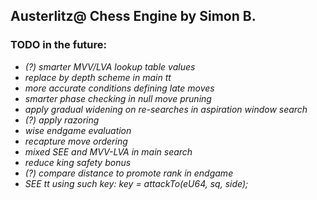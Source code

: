 ## Austerlitz@ Chess Engine by Simon B.

### TODO in the future:

- *(?) smarter MVV/LVA lookup table values*
- *replace by depth scheme in main tt*
- *more accurate conditions defining late moves*
- *smarter phase checking in null move pruning*
- *apply gradual widening on re-searches in aspiration window search*
- *(?) apply razoring*
- *wise endgame evaluation*
- *recapture move ordering*
- *mixed SEE and MVV-LVA in main search*
- *reduce king safety bonus*
- *(?) compare distance to promote rank in endgame*
- *SEE tt using such key: key = attackTo(eU64, sq, side);*

